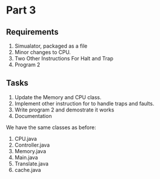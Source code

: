 # Part 3

## Requirements

1. Simualator, packaged as a file
2. Minor changes to CPU. 
3. Two Other Instructions For Halt and Trap
4. Program 2

## Tasks

1. Update the Memory and CPU class. 
2. Implement other instruction for to handle traps and faults.
3. Write program 2 and demostrate it works 
4. Documentation 

We have the same classes as before:

1. CPU.java
2. Controller.java
3. Memory.java
4. Main.java
5. Translate.java
6. cache.java


